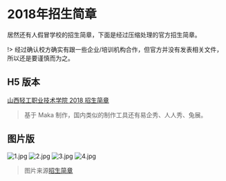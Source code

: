 # 2018年招生简章

居然还有人假冒学校的招生简章，下面是经过压缩处理的官方招生简章。

!> 经过确认校方确实有跟一些企业/培训机构合作，但官方并没有发表相关文件，所以还是要谨慎而为之。

## H5 版本

[山西轻工职业技术学院 2018 招生简章](http://u5725341.viewer.maka.im/pcviewer/U59WYJPZ)

> 基于 Maka 制作，国内类似的制作工具还有易企秀、人人秀、兔展。

## 图片版

![1.jpg](https://i.loli.net/2018/07/23/5b55809fbee91.jpg)
![2.jpg](https://i.loli.net/2018/07/23/5b5580a0c1174.jpg)
![3.jpg](https://i.loli.net/2018/07/23/5b5580a054f87.jpg)
![4.jpg](https://i.loli.net/2018/07/23/5b5580a0565f5.jpg)
> 图片来源[招生简章](http://sxqgzy.cn/a/zhaoshengjiuye/zhaoshengjianzhang/2018/0707/1317.html)